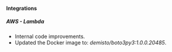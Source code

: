 
#### Integrations
##### AWS - Lambda
- Internal code improvements.
- Updated the Docker image to: *demisto/boto3py3:1.0.0.20485*.
